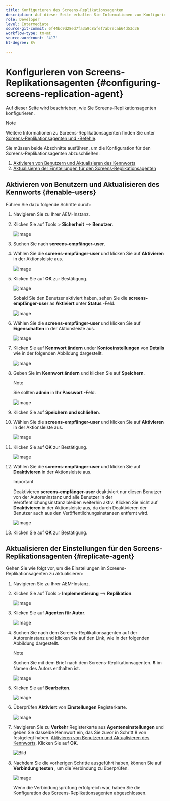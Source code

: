 ```yaml
---
title: Konfigurieren des Screens-Replikationsagenten
description: Auf dieser Seite erhalten Sie Informationen zum Konfigurieren des Screens-Replikationsagenten.
role: Developer
level: Intermediate
source-git-commit: 6f44bc9d28ed7fa3a9c8afef7ab7ecab64d53d36
workflow-type: tm+mt
source-wordcount: '417'
ht-degree: 8%

---
```



# Konfigurieren von Screens-Replikationsagenten {#configuring-screens-replication-agent}

Auf dieser Seite wird beschrieben, wie Sie Screens-Replikationsagenten konfigurieren.

>[!NOTE]
>Weitere Informationen zu Screens-Replikationsagenten finden Sie unter [Screens-Replikationsagenten und -Befehle](https://experienceleague.adobe.com/docs/experience-manager-screens/user-guide/administering/author-publish/author-publish-architecture-overview.html?lang=en#screens-replication-agents-and-commands).

Sie müssen beide Abschnitte ausführen, um die Konfiguration für den Screens-Replikationsagenten abzuschließen:

1. [Aktivieren von Benutzern und Aktualisieren des Kennworts](#enable-users)
1. [Aktualisieren der Einstellungen für den Screens-Replikationsagenten](#replicate-agent)

## Aktivieren von Benutzern und Aktualisieren des Kennworts {#enable-users}

Führen Sie dazu folgende Schritte durch:

1. Navigieren Sie zu Ihrer AEM-Instanz.

1. Klicken Sie auf Tools > **Sicherheit** —> **Benutzer**.

   ![image](/help/user-guide/assets/screens-replication/screens-replication1.png)

1. Suchen Sie nach **screens-empfänger-user**.

1. Wählen Sie die **screens-empfänger-user** und klicken Sie auf **Aktivieren** in der Aktionsleiste aus.

   ![image](/help/user-guide/assets/screens-replication/screens-replication2.png)

1. Klicken Sie auf **OK** zur Bestätigung.

   ![image](/help/user-guide/assets/screens-replication/screens-replication3.png)

   Sobald Sie den Benutzer aktiviert haben, sehen Sie die **screens-empfänger-user** as **Aktiviert** unter **Status** -Feld.

   ![image](/help/user-guide/assets/screens-replication/screens-replication4.png)

1. Wählen Sie die **screens-empfänger-user** und klicken Sie auf **Eigenschaften** in der Aktionsleiste aus.

   ![image](/help/user-guide/assets/screens-replication/screens-replication5.png)

1. Klicken Sie auf **Kennwort ändern** under **Kontoeinstellungen** von **Details** wie in der folgenden Abbildung dargestellt.

   ![image](/help/user-guide/assets/screens-replication/screens-replication6.png)

1. Geben Sie im **Kennwort ändern** und klicken Sie auf **Speichern**.

   >[!NOTE]
   >Sie sollten **admin** in **Ihr Passwort** -Feld.

   ![image](/help/user-guide/assets/screens-replication/screens-replication7.png)

1. Klicken Sie auf **Speichern und schließen**.

1. Wählen Sie die **screens-empfänger-user** und klicken Sie auf **Aktivieren** in der Aktionsleiste aus.

   ![image](/help/user-guide/assets/screens-replication/screens-replication8.png)

1. Klicken Sie auf **OK** zur Bestätigung.

   ![image](/help/user-guide/assets/screens-replication/screens-replication9.png)

1. Wählen Sie die **screens-empfänger-user** und klicken Sie auf **Deaktivieren** in der Aktionsleiste aus.

   >[!IMPORTANT]
   > Deaktivieren **screens-empfänger-user** deaktiviert nur diesen Benutzer von der Autoreninstanz und alle Benutzer in der Veröffentlichungsinstanz bleiben weiterhin aktiv. Klicken Sie nicht auf **Deaktivieren** in der Aktionsleiste aus, da durch Deaktivieren der Benutzer auch aus den Veröffentlichungsinstanzen entfernt wird.

   ![image](/help/user-guide/assets/screens-replication/screens-replication10.png)

1. Klicken Sie auf **OK** zur Bestätigung.

## Aktualisieren der Einstellungen für den Screens-Replikationsagenten {#replicate-agent}

Gehen Sie wie folgt vor, um die Einstellungen im Screens-Replikationsagenten zu aktualisieren:

1. Navigieren Sie zu Ihrer AEM-Instanz.

1. Klicken Sie auf Tools > **Implementierung** —> **Replikation**.

   ![image](/help/user-guide/assets/screens-replication/screens-replication1a.png)

1. Klicken Sie auf **Agenten für Autor**.

   ![image](/help/user-guide/assets/screens-replication/screens-replication1b.png)

1. Suchen Sie nach dem Screens-Replikationsagenten auf der Autoreninstanz und klicken Sie auf den Link, wie in der folgenden Abbildung dargestellt.

   >[!NOTE]
   >Suchen Sie mit dem Brief nach dem Screens-Replikationsagenten. **S** im Namen des Autors enthalten ist.

   ![image](/help/user-guide/assets/screens-replication/screens-replication1c.png)

1. Klicken Sie auf **Bearbeiten**.

   ![image](/help/user-guide/assets/screens-replication/screens-replication1d.png)

1. Überprüfen **Aktiviert** von **Einstellungen** Registerkarte.

   ![image](/help/user-guide/assets/screens-replication/screens-replication1e.png)

1. Navigieren Sie zu **Verkehr** Registerkarte aus **Agenteneinstellungen** und geben Sie dasselbe Kennwort ein, das Sie zuvor in Schritt 8 von festgelegt haben. [Aktivieren von Benutzern und Aktualisieren des Kennworts](#enable-users). Klicken Sie auf **OK**.

   ![Bild](/help/user-guide/assets/screens-replication/screens-replication1f.png)

1. Nachdem Sie die vorherigen Schritte ausgeführt haben, können Sie auf **Verbindung testen** , um die Verbindung zu überprüfen.

   ![image](/help/user-guide/assets/screens-replication/screens-replication1g.png)

   Wenn die Verbindungsprüfung erfolgreich war, haben Sie die Konfiguration des Screens-Replikationsagenten abgeschlossen.